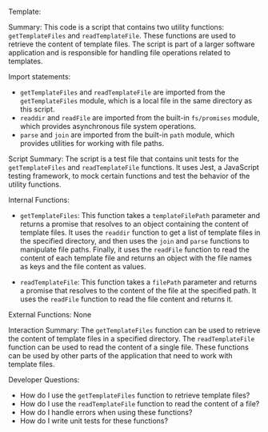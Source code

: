 Template:

Summary:
This code is a script that contains two utility functions: `getTemplateFiles` and `readTemplateFile`. These functions are used to retrieve the content of template files. The script is part of a larger software application and is responsible for handling file operations related to templates.

Import statements:
- `getTemplateFiles` and `readTemplateFile` are imported from the `getTemplateFiles` module, which is a local file in the same directory as this script.
- `readdir` and `readFile` are imported from the built-in `fs/promises` module, which provides asynchronous file system operations.
- `parse` and `join` are imported from the built-in `path` module, which provides utilities for working with file paths.

Script Summary:
The script is a test file that contains unit tests for the `getTemplateFiles` and `readTemplateFile` functions. It uses Jest, a JavaScript testing framework, to mock certain functions and test the behavior of the utility functions.

Internal Functions:
- `getTemplateFiles`: This function takes a `templateFilePath` parameter and returns a promise that resolves to an object containing the content of template files. It uses the `readdir` function to get a list of template files in the specified directory, and then uses the `join` and `parse` functions to manipulate file paths. Finally, it uses the `readFile` function to read the content of each template file and returns an object with the file names as keys and the file content as values.

- `readTemplateFile`: This function takes a `filePath` parameter and returns a promise that resolves to the content of the file at the specified path. It uses the `readFile` function to read the file content and returns it.

External Functions:
None

Interaction Summary:
The `getTemplateFiles` function can be used to retrieve the content of template files in a specified directory. The `readTemplateFile` function can be used to read the content of a single file. These functions can be used by other parts of the application that need to work with template files.

Developer Questions:
- How do I use the `getTemplateFiles` function to retrieve template files?
- How do I use the `readTemplateFile` function to read the content of a file?
- How do I handle errors when using these functions?
- How do I write unit tests for these functions?